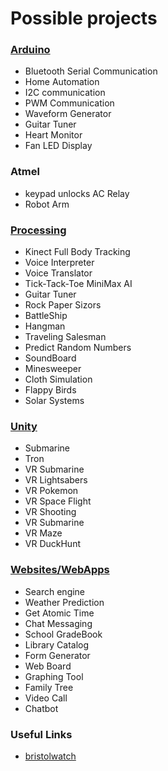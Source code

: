 <h1>Possible projects</h1>

<h3><a href="arduino">Arduino</a></h3>
<ul>
	<li>Bluetooth Serial Communication</li>
	<li>Home Automation</li>
	<li>I2C communication</li>
	<li>PWM Communication</li>
	<li>Waveform Generator</li>
	<li>Guitar Tuner</li>
	<li>Heart Monitor</li>
	<li>Fan LED Display</li>

</ul>

<h3>Atmel</h3>
<ul>
	<li>keypad unlocks AC Relay</li>
	<li>Robot Arm</li>
</ul>

<h3><a href="processing">Processing</a></h3>
<ul>
	<li>Kinect Full Body Tracking</li>
	<li>Voice Interpreter</li>
	<li>Voice Translator</li>
	<li>Tick-Tack-Toe MiniMax AI</li>
	<li>Guitar Tuner</li>
	<li>Rock Paper Sizors</li>
	<li>BattleShip</li>
	<li>Hangman</li>
	<li>Traveling Salesman</li>
	<li>Predict Random Numbers</li>
	<li>SoundBoard</li>
	<li>Minesweeper</li>
	<li>Cloth Simulation</li>
	<li>Flappy Birds</li>
	<li>Solar Systems</li>
</ul>

<h3><a href="Unity">Unity</a></h3>
<ul>
	<li>Submarine</li>
	<li>Tron</li>
	<li>VR Submarine</li>
	<li>VR Lightsabers</li>
	<li>VR Pokemon</li>
	<li>VR Space Flight</li>
	<li>VR Shooting</li>
	<li>VR Submarine</li>
	<li>VR Maze</li>
	<li>VR DuckHunt</li>
</ul>

<h3><a href="Websites">Websites/WebApps</a></h3>
<ul>
	<li>Search engine</li>
	<li>Weather Prediction</li>
	<li>Get Atomic Time</li>
	<li>Chat Messaging</li>
	<li>School GradeBook</li>
	<li>Library Catalog</li>
	<li>Form Generator</li>
	<li>Web Board</li>
	<li>Graphing Tool</li>
	<li>Family Tree</li>
	<li>Video Call</li>
	<li>Chatbot</li>
</ul>

<h3>Useful Links</h3>
<ul>
	<li><a href="http://www.bristolwatch.com/">bristolwatch</a></li>
</ul>
